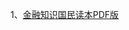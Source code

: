 1、[金融知识国民读本PDF版](http://www.pbc.gov.cn/goutongjiaoliu/113456/113466/113489/2889751/index.html) <br>
